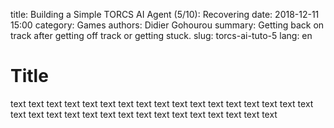 title: Building a Simple TORCS AI Agent (5/10): Recovering
date: 2018-12-11 15:00
category: Games
authors: Didier Gohourou
summary: Getting back on track after getting off track or getting stuck.
slug: torcs-ai-tuto-5
lang: en


# Title

text text text text text text text text text text text text text text text text
 text text text text text text text text text text text text text text text text

